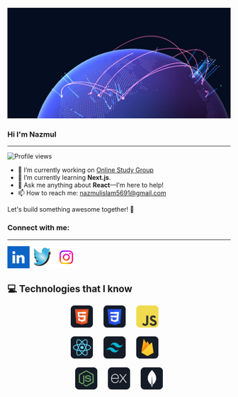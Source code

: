 
![Exploring the peaks of web development!](https://raw.githubusercontent.com/Nazmul5691/Nazmul5691/main/assets/github.JPG "world with networks")





### Hi I'm Nazmul


---
![Profile views](https://komarev.com/ghpvc/?username=Nazmul5691&color=green)


- 🔭 I’m currently working on [Online Study Group](https://fragile-quartz.surge.sh/)
- 🌱 I’m currently learning **Next.js**.
- 💬 Ask me anything about **React**—I'm here to help!
- 📫 How to reach me: [nazmulislam5691@gmail.com](mailto:nazmulislam5691@gmail.com)

Let's build something awesome together! 🚀




### Connect with me:
---

[<img src="https://raw.githubusercontent.com/Nazmul5691/Nazmul5691/main/assets/linkedin.png" alt="LinkedIn" width="50" height="50">](https://www.linkedin.com/in/md-nazmul-islam-36826b2a4/)
[<img src="https://raw.githubusercontent.com/Nazmul5691/Nazmul5691/main/assets/twittr.jpg" alt="Twitter" width="50" height="50">](https://twitter.com/NazmulIslam5691)
[<img src="https://raw.githubusercontent.com/Nazmul5691/Nazmul5691/main/assets/instragram.jpg" alt="Instagram" width="50" height="50">](https://www.instagram.com/md.nazmulislam8/?next=%2F)



💻 Technologies that I know
---
<p align="center" >
  <img src="https://raw.githubusercontent.com/Nazmul5691/Nazmul5691/main/assets/HTML.png" alt="HTML" width="50" height="50" style="margin-right: 20px;">
  <img src="https://raw.githubusercontent.com/Nazmul5691/Nazmul5691/main/assets/css.png" alt="CSS" width="50" height="50" style="margin-right: 20px;">
  <img src="https://raw.githubusercontent.com/Nazmul5691/Nazmul5691/main/assets/JavaScript.png" alt="JavaScript" width="50" height="50" style="margin-right: 20px;">
  <br>
  <br>
  <img src="https://raw.githubusercontent.com/Nazmul5691/Nazmul5691/main/assets/react.png" alt="React" width="50" height="50" style="margin-right: 20px;">
  <img src="https://raw.githubusercontent.com/Nazmul5691/Nazmul5691/main/assets/tailwind.png" alt="Tailwind CSS" width="50" height="50" style="margin-right: 20px;">
  <img src="https://raw.githubusercontent.com/Nazmul5691/Nazmul5691/main/assets/firebase.png" alt="Firebase" width="50" height="50" style="margin-right: 20px;">
  <br>
  <br>
  <img src="https://raw.githubusercontent.com/Nazmul5691/Nazmul5691/main/assets/node.png" alt="Node.js" width="50" height="50" style="margin-right: 20px;">
  <img src="https://raw.githubusercontent.com/Nazmul5691/Nazmul5691/main/assets/express.png" alt="Express.js" width="50" height="50" style="margin-right: 20px;">
  <img src="https://raw.githubusercontent.com/Nazmul5691/Nazmul5691/main/assets/mongo.png" alt="MongoDB" width="50" height="50">
</p>



